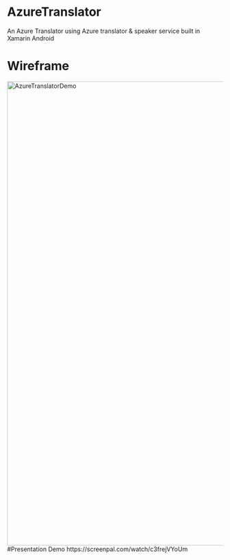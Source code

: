 # AzureTranslator
 An Azure Translator using Azure translator & speaker service built in Xamarin Android
# Wireframe
<img width="1082" alt="AzureTranslatorDemo" src="https://github.com/YogaJi/AzureTranslator/assets/75383370/1741c173-4302-4606-ba85-cf127ea3d54a">
#Presentation Demo
https://screenpal.com/watch/c3frejVYoUm
